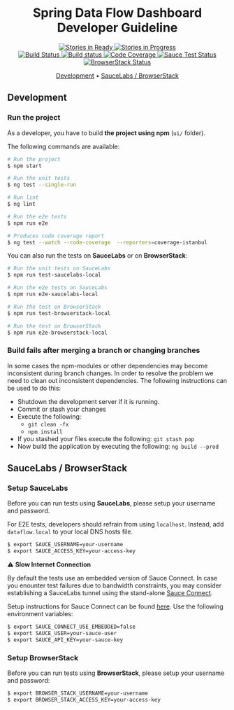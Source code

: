 
<h1 align="center">
  Spring Data Flow Dashboard<br />
  Developer Guideline
</h1>

<p align="center">
  <a href="https://waffle.io/spring-cloud/spring-cloud-dataflow-ui">
    <img src="https://badge.waffle.io/spring-cloud/spring-cloud-dataflow-ui.svg?label=ready&title=Ready"
         alt="Stories in Ready">
  </a>
  <a href="https://waffle.io/spring-cloud/spring-cloud-dataflow-ui">
    <img src="https://badge.waffle.io/spring-cloud/spring-cloud-dataflow-ui.svg?label=In%20Progress&title=In%20Progress"
         alt="Stories in Progress">
  </a>
  <br />
  <a href="https://travis-ci.org/spring-cloud/spring-cloud-dataflow-ui">
    <img src="https://travis-ci.org/spring-cloud/spring-cloud-dataflow-ui.png?branch=master"
         alt="Build Status">
  </a>
  <a href="https://ci.appveyor.com/project/ghillert/spring-cloud-dataflow-ui/branch/master">
    <img src="https://ci.appveyor.com/api/projects/status/7pqco2aqjyaphp36/branch/master?svg=true"
         alt="Build status">
  </a>
  <a href="https://codecov.io/gh/spring-cloud/spring-cloud-dataflow-ui/branch/master">
    <img src="https://codecov.io/gh/spring-cloud/spring-cloud-dataflow-ui/branch/master/graph/badge.svg"
         alt="Code Coverage">
  </a>
  <a href="https://saucelabs.com/u/ghillert">
    <img src="https://saucelabs.com/buildstatus/ghillert"
         alt="Sauce Test Status">
  </a>
  <a href="https://www.browserstack.com/automate/public-build/T3pKbzdQK2RpVnkxZ2ZwN2tjeGFUSzdOQUJ2cG1GSDBYSlRvT00zZWV1bz0tLVpuMXk0eTJmN01ienhnbkNPbXJTanc9PQ==--b187f26b476b4d3f262b837e13f4be593c41e44c">
    <img src="https://www.browserstack.com/automate/badge.svg?badge_key=T3pKbzdQK2RpVnkxZ2ZwN2tjeGFUSzdOQUJ2cG1GSDBYSlRvT00zZWV1bz0tLVpuMXk0eTJmN01ienhnbkNPbXJTanc9PQ==--b187f26b476b4d3f262b837e13f4be593c41e44c"
         alt="BrowserStack Status">
  </a>
</p>

<p align="center">
  <a href="#build">Development</a> •
  <a href="#development">SauceLabs / BrowserStack</a>
</p>

## Development

### Run the project

As a developer, you have to build **the project using npm** (`ui/` folder).

The following commands are available:

```bash
# Run the project
$ npm start

# Run the unit tests
$ ng test --single-run

# Run lint
$ ng lint

# Run the e2e tests
$ npm run e2e

# Produces code coverage report
$ ng test --watch --code-coverage  --reporters=coverage-istanbul
```

You can also run the tests on **SauceLabs** or on **BrowserStack**:

```bash
# Run the unit tests on SauceLabs
$ npm run test-saucelabs-local

# Run the e2e tests on SauceLabs
$ npm run e2e-saucelabs-local

# Run the test on BrowserStack
$ npm run test-browserstack-local

# Run the test on BrowserStack
$ npm run e2e-browserstack-local
```

### Build fails after merging a branch or changing branches

In some cases the npm-modules or other dependencies may become inconsistent during branch changes.
In order to resolve the problem we need to clean out inconsistent dependencies.
The following instructions can be used to do this:

* Shutdown the development server if it is running.
* Commit or stash your changes
* Execute the following:
	* `git clean -fx`
	* `npm install`
* If you stashed your files execute the following:  `git stash pop`
* Now build the application by executing the following: `ng build --prod`

## SauceLabs / BrowserStack

### Setup SauceLabs

Before you can run tests using **SauceLabs**, please setup your username and password.

For E2E tests, developers should refrain from using `localhost`. Instead, add `dataflow.local` to your local DNS hosts file.

```bash
$ export SAUCE_USERNAME=your-username
$ export SAUCE_ACCESS_KEY=your-access-key
```

⚠️ **Slow Internet Connection**

By default the tests use an embedded version of Sauce Connect. In case you enounter test failures due to bandwidth constraints,
you may consider establishing a SauceLabs tunnel using the stand-alone [Sauce Connect](https://wiki.saucelabs.com/display/DOCS/Sauce+Connect+Proxy).

Setup instructions for Sauce Connect can be found [here](https://wiki.saucelabs.com/display/DOCS/Basic+Sauce+Connect+Proxy+Setup). Use the following environment variables:

```bash
$ export SAUCE_CONNECT_USE_EMBEDDED=false
$ export SAUCE_USER=your-sauce-user
$ export SAUCE_API_KEY=your-sauce-key
```

### Setup BrowserStack

Before you can run tests using **BrowserStack**, please setup your username and password:

```bash
$ export BROWSER_STACK_USERNAME=your-username
$ export BROWSER_STACK_ACCESS_KEY=your-access-key
```
